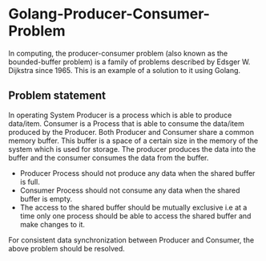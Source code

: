 # Golang-Producer-Consumer-Problem
In computing, the producer-consumer problem (also known as the bounded-buffer problem) is a family of problems described by Edsger W. Dijkstra since 1965. This is an example of a solution to it using Golang.

## Problem statement 
In operating System Producer is a process which is able to produce data/item.
Consumer is a Process that is able to consume the data/item produced by the Producer.
Both Producer and Consumer share a common memory buffer. This buffer is a space of a certain size in the memory of the system which is used for storage. The producer produces the data into the buffer and the consumer consumes the data from the buffer.

- Producer Process should not produce any data when the shared buffer is full.
- Consumer Process should not consume any data when the shared buffer is empty.
- The access to the shared buffer should be mutually exclusive i.e at a time only one process should be able to access the shared buffer and make changes to it.

For consistent data synchronization between Producer and Consumer, the above problem should be resolved.
